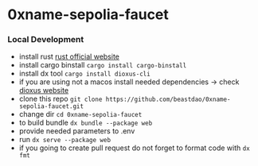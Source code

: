 # 0xname-sepolia-faucet
 
### Local Development

- install rust [rust official website](https://www.rust-lang.org/tools/install)
- install cargo binstall ```cargo install cargo-binstall```
- install dx tool ```cargo install dioxus-cli```
- if you are using not a macos install needed dependencies -> check [dioxus website](https://dioxuslabs.com/learn/0.6/getting_started/#)
- clone this repo ```git clone https://github.com/beastdao/0xname-sepolia-faucet.git```
- change dir ```cd 0xname-sepolia-faucet```
- to build bundle ```dx bundle --package web```
- provide needed parameters to .env 
- run ```dx serve --package web```
- if you going to create pull request do not forget to format code with ```dx fmt```

     
